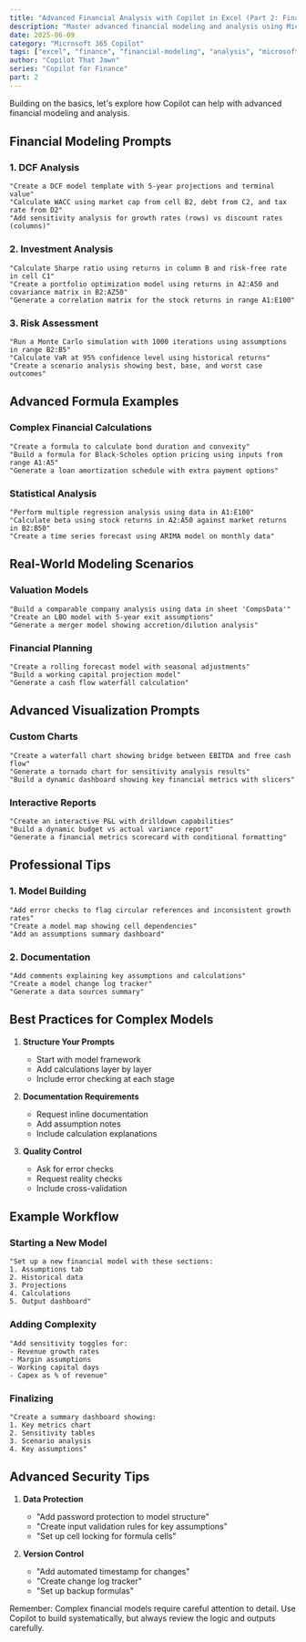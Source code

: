 ```yaml
---
title: "Advanced Financial Analysis with Copilot in Excel (Part 2: Financial Modeling)"
description: "Master advanced financial modeling and analysis using Microsoft Copilot in Excel with real-world examples"
date: 2025-06-09
category: "Microsoft 365 Copilot"
tags: ["excel", "finance", "financial-modeling", "analysis", "microsoft-365-copilot"]
author: "Copilot That Jawn"
series: "Copilot for Finance"
part: 2
---
```


Building on the basics, let's explore how Copilot can help with advanced financial modeling and analysis.

## Financial Modeling Prompts

### 1. DCF Analysis
```excel-prompt
"Create a DCF model template with 5-year projections and terminal value"
"Calculate WACC using market cap from cell B2, debt from C2, and tax rate from D2"
"Add sensitivity analysis for growth rates (rows) vs discount rates (columns)"
```

### 2. Investment Analysis
```excel-prompt
"Calculate Sharpe ratio using returns in column B and risk-free rate in cell C1"
"Create a portfolio optimization model using returns in A2:A50 and covariance matrix in B2:AZ50"
"Generate a correlation matrix for the stock returns in range A1:E100"
```

### 3. Risk Assessment
```excel-prompt
"Run a Monte Carlo simulation with 1000 iterations using assumptions in range B2:B5"
"Calculate VaR at 95% confidence level using historical returns"
"Create a scenario analysis showing best, base, and worst case outcomes"
```

## Advanced Formula Examples

### Complex Financial Calculations
```excel-prompt
"Create a formula to calculate bond duration and convexity"
"Build a formula for Black-Scholes option pricing using inputs from range A1:A5"
"Generate a loan amortization schedule with extra payment options"
```

### Statistical Analysis
```excel-prompt
"Perform multiple regression analysis using data in A1:E100"
"Calculate beta using stock returns in A2:A50 against market returns in B2:B50"
"Create a time series forecast using ARIMA model on monthly data"
```

## Real-World Modeling Scenarios

### Valuation Models
```excel-prompt
"Build a comparable company analysis using data in sheet 'CompsData'"
"Create an LBO model with 5-year exit assumptions"
"Generate a merger model showing accretion/dilution analysis"
```

### Financial Planning
```excel-prompt
"Create a rolling forecast model with seasonal adjustments"
"Build a working capital projection model"
"Generate a cash flow waterfall calculation"
```

## Advanced Visualization Prompts

### Custom Charts
```excel-prompt
"Create a waterfall chart showing bridge between EBITDA and free cash flow"
"Generate a tornado chart for sensitivity analysis results"
"Build a dynamic dashboard showing key financial metrics with slicers"
```

### Interactive Reports
```excel-prompt
"Create an interactive P&L with drilldown capabilities"
"Build a dynamic budget vs actual variance report"
"Generate a financial metrics scorecard with conditional formatting"
```

## Professional Tips

### 1. Model Building
```excel-prompt
"Add error checks to flag circular references and inconsistent growth rates"
"Create a model map showing cell dependencies"
"Add an assumptions summary dashboard"
```

### 2. Documentation
```excel-prompt
"Add comments explaining key assumptions and calculations"
"Create a model change log tracker"
"Generate a data sources summary"
```

## Best Practices for Complex Models

1. **Structure Your Prompts**
   - Start with model framework
   - Add calculations layer by layer
   - Include error checking at each stage

2. **Documentation Requirements**
   - Request inline documentation
   - Add assumption notes
   - Include calculation explanations

3. **Quality Control**
   - Ask for error checks
   - Request reality checks
   - Include cross-validation

## Example Workflow

### Starting a New Model
```excel-prompt
"Set up a new financial model with these sections:
1. Assumptions tab
2. Historical data
3. Projections
4. Calculations
5. Output dashboard"
```

### Adding Complexity
```excel-prompt
"Add sensitivity toggles for:
- Revenue growth rates
- Margin assumptions
- Working capital days
- Capex as % of revenue"
```

### Finalizing
```excel-prompt
"Create a summary dashboard showing:
1. Key metrics chart
2. Sensitivity tables
3. Scenario analysis
4. Key assumptions"
```

## Advanced Security Tips

1. **Data Protection**
   - "Add password protection to model structure"
   - "Create input validation rules for key assumptions"
   - "Set up cell locking for formula cells"

2. **Version Control**
   - "Add automated timestamp for changes"
   - "Create change log tracker"
   - "Set up backup formulas"

Remember: Complex financial models require careful attention to detail. Use Copilot to build systematically, but always review the logic and outputs carefully.
